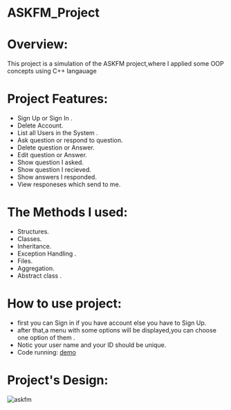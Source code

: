# ASKFM_Project
# Overview:
This project is a simulation of the ASKFM project,where I applied some OOP concepts using C++ langauage

# Project Features:
  * Sign Up or Sign In .
  * Delete Account.
  * List all Users in the System .
  * Ask question or respond to question.
  * Delete question or Answer.
  * Edit question or Answer.
  * Show question I asked.
  * Show question I recieved.
  * Show answers I responded.
  * View responeses which send to me.
# The Methods I used:
  * Structures.
  * Classes.
  * Inheritance.
  * Exception Handling .
  * Files.
  * Aggregation.
  * Abstract class .
# How to use project:
 * first you can Sign in if you have account else you have to Sign Up.
 * after that,a menu with some options will be displayed,you can choose one option of them .
 * Notic your user name and your ID should be unique.
 * Code running:  [demo](https://drive.google.com/file/d/1FM_N_pX9wnc-C_aYmL_fM-59Zl96QFPg/view?usp=drivesdk)
# Project's Design:
![askfm](https://github.com/ShahendaTarek/ASKFM_Project/assets/165484220/a3d2264d-00f9-493e-893c-0bcc5e97e2c2)

